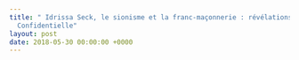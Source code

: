 ```yaml
---
title: " Idrissa Seck, le sionisme et la franc-maçonnerie : révélations de Afrique
  Confidentielle"
layout: post
date: 2018-05-30 00:00:00 +0000
---
```

